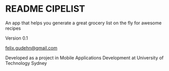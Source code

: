 # README CIPELIST #

An app that helps you generate a great grocery list on the fly for awesome recipes

Version 0.1

felix.gudehn@gmail.com

Developed as a project in Mobile Applications Development at University of Technology Sydney
